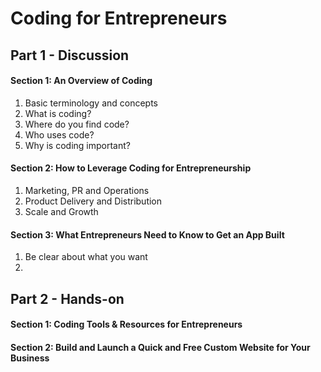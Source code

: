 # Coding for Entrepreneurs

## Part 1 - Discussion
#### Section 1: An Overview of Coding
  1. Basic terminology and concepts
  2. What is coding?
  3. Where do you find code?
  4. Who uses code?
  5. Why is coding important?

#### Section 2: How to Leverage Coding for Entrepreneurship
  1. Marketing, PR and Operations
  2. Product Delivery and Distribution
  3. Scale and Growth

#### Section 3: What Entrepreneurs Need to Know to Get an App Built
  1. Be clear about what you want
  2. 

## Part 2 - Hands-on
#### Section 1: Coding Tools & Resources for Entrepreneurs
#### Section 2: Build and Launch a Quick and Free Custom Website for Your Business
